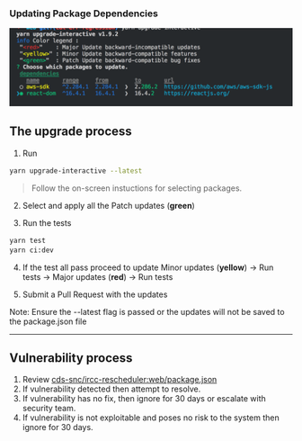 ### Updating Package Dependencies

![upgrade-interactive screenshot](upgrade-packages.png)

## The upgrade process

1. Run

```bash
yarn upgrade-interactive --latest
```

> Follow the on-screen instuctions for selecting packages.

2. Select and apply all the Patch updates (**green**)

3. Run the tests

```bash
yarn test
yarn ci:dev
```

4. If the test all pass proceed to update Minor updates (**yellow**) -> Run tests -> Major updates (**red**) -> Run tests

5. Submit a Pull Request with the updates

Note: Ensure the --latest flag is passed or the updates will not be saved to the package.json file

<hr>

## Vulnerability process

1. Review [cds-snc/ircc-rescheduler:web/package.json](https://app.snyk.io/org/cds-snc/project/c460a004-28e3-4600-96a3-593e82247cce/)
2. If vulnerability detected then attempt to resolve.
3. If vulnerability has no fix, then ignore for 30 days or escalate with security team.
4. If vulnerability is not exploitable and poses no risk to the system then ignore for 30 days.